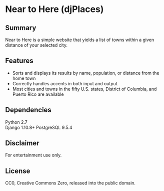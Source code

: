# Near to Here (djPlaces)

## Summary

Near to Here is a simple website that yields a list of towns within a given distance of your selected city.

## Features

* Sorts and displays its results by name, population, or distance from the home town
* Correctly handles accents in both input and output
* Most cities and towns in the fifty U.S. states, District of Columbia, and Puerto Rico are available

## Dependencies
Python 2.7  
Django 1.10.8+
PostgreSQL 9.5.4

## Disclaimer
For entertainment use only.

## License
CC0, Creative Commons Zero, released into the public domain.
